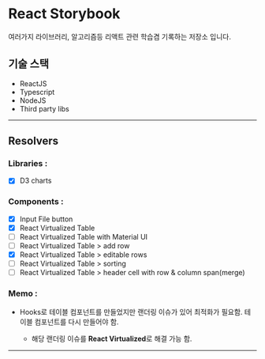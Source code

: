 # React Storybook

여러가지 라이브러리, 알고리즘등 리액트 관련 학습겸 기록하는 저장소 입니다.

## 기술 스택

- ReactJS
- Typescript
- NodeJS
- Third party libs

---

## Resolvers

### Libraries :

- [x] D3 charts

### Components :

- [x] Input File button
- [x] React Virtualized Table
- [ ] React Virtualized Table with Material UI
- [ ] React Virtualized Table > add row
- [x] React Virtualized Table > editable rows
- [ ] React Virtualized Table > sorting
- [ ] React Virtualized Table > header cell with row & column span(merge)

### Memo :

- Hooks로 테이블 컴포넌트를 만들었지만 랜더링 이슈가 있어 최적화가 필요함.
  테이블 컴포넌트를 다시 만들어야 함.

  - 해당 랜더링 이슈를 <b>React Virtualized</b>로 해결 가능 함.

---
